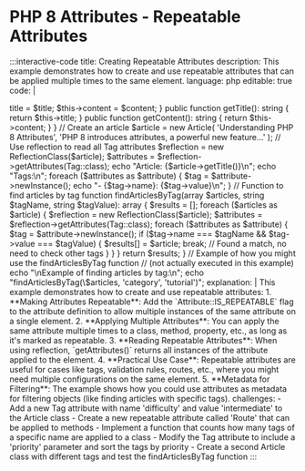 # PHP 8 Attributes - Repeatable Attributes

:::interactive-code
title: Creating Repeatable Attributes
description: This example demonstrates how to create and use repeatable attributes that can be applied multiple times to the same element.
language: php
editable: true
code: |
  <?php
  
  // Define a repeatable attribute
  #[Attribute(Attribute::TARGET_CLASS | Attribute::IS_REPEATABLE)]
  class Tag {
      public function __construct(
          public string $name,
          public string $value = ''
      ) {}
  }
  
  // Apply multiple instances of the same attribute to a class
  #[Tag(name: 'category', value: 'tutorial')]
  #[Tag(name: 'language', value: 'php')]
  #[Tag(name: 'version', value: '8.0')]
  class Article {
      private string $title;
      private string $content;
      
      public function __construct(string $title, string $content) {
          $this->title = $title;
          $this->content = $content;
      }
      
      public function getTitle(): string {
          return $this->title;
      }
      
      public function getContent(): string {
          return $this->content;
      }
  }
  
  // Create an article
  $article = new Article(
      'Understanding PHP 8 Attributes',
      'PHP 8 introduces attributes, a powerful new feature...'
  );
  
  // Use reflection to read all Tag attributes
  $reflection = new ReflectionClass($article);
  $attributes = $reflection->getAttributes(Tag::class);
  
  echo "Article: {$article->getTitle()}\n";
  echo "Tags:\n";
  
  foreach ($attributes as $attribute) {
      $tag = $attribute->newInstance();
      echo "- {$tag->name}: {$tag->value}\n";
  }
  
  // Function to find articles by tag
  function findArticlesByTag(array $articles, string $tagName, string $tagValue): array {
      $results = [];
      
      foreach ($articles as $article) {
          $reflection = new ReflectionClass($article);
          $attributes = $reflection->getAttributes(Tag::class);
          
          foreach ($attributes as $attribute) {
              $tag = $attribute->newInstance();
              if ($tag->name === $tagName && $tag->value === $tagValue) {
                  $results[] = $article;
                  break; // Found a match, no need to check other tags
              }
          }
      }
      
      return $results;
  }
  
  // Example of how you might use the findArticlesByTag function
  // (not actually executed in this example)
  echo "\nExample of finding articles by tag:\n";
  echo "findArticlesByTag(\$articles, 'category', 'tutorial')";
explanation: |
  This example demonstrates how to create and use repeatable attributes:
  
  1. **Making Attributes Repeatable**: Add the `Attribute::IS_REPEATABLE` flag to the attribute definition to allow multiple instances of the same attribute on a single element.
  
  2. **Applying Multiple Attributes**: You can apply the same attribute multiple times to a class, method, property, etc., as long as it's marked as repeatable.
  
  3. **Reading Repeatable Attributes**: When using reflection, `getAttributes()` returns all instances of the attribute applied to the element.
  
  4. **Practical Use Case**: Repeatable attributes are useful for cases like tags, validation rules, routes, etc., where you might need multiple configurations on the same element.
  
  5. **Metadata for Filtering**: The example shows how you could use attributes as metadata for filtering objects (like finding articles with specific tags).
challenges:
  - Add a new Tag attribute with name 'difficulty' and value 'intermediate' to the Article class
  - Create a new repeatable attribute called 'Route' that can be applied to methods
  - Implement a function that counts how many tags of a specific name are applied to a class
  - Modify the Tag attribute to include a 'priority' parameter and sort the tags by priority
  - Create a second Article class with different tags and test the findArticlesByTag function
:::

